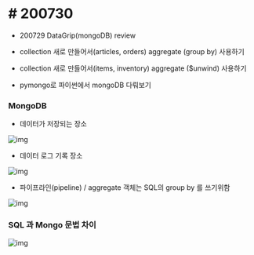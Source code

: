 # # 200730

 

- 200729 DataGrip(mongoDB) review

- collection 새로 만들어서(articles, orders) aggregate (group by) 사용하기

- collection 새로 만들어서(items, inventory) aggregate ($unwind) 사용하기

- pymongo로 파이썬에서 mongoDB 다뤄보기

 

### MongoDB

- 데이터가 저장되는 장소

![img](C:\Users\NICK_~1\AppData\Local\Temp\clipData\clip_html0.files\clip_html0_image1.png)



- 데이터 로그 기록 장소

![img](C:\Users\NICK_~1\AppData\Local\Temp\clipData\clip_html0.files\clip_html0_image2.png)

 

- 파이프라인(pipeline) / aggregate 객체는 SQL의 group by 를 쓰기위함

![img](C:\Users\NICK_~1\AppData\Local\Temp\clipData\clip_html0.files\clip_html0_image3.png)

 

### SQL 과 Mongo 문법 차이

![img](C:\Users\NICK_~1\AppData\Local\Temp\clipData\clip_html0.files\clip_html0_image4.png)

 